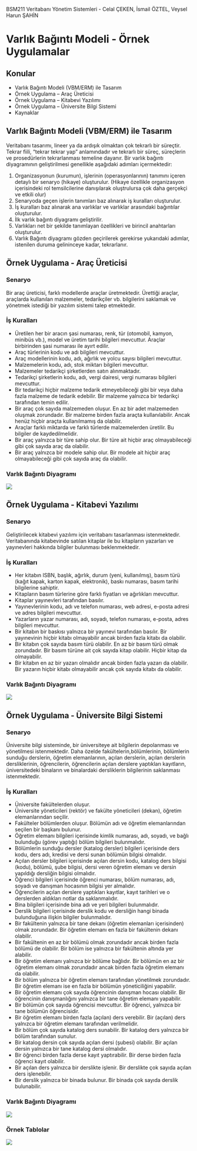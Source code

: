 
BSM211 Veritabanı Yönetim Sistemleri - Celal ÇEKEN, İsmail ÖZTEL, Veysel Harun ŞAHİN

# Varlık Bağıntı Modeli - Örnek Uygulamalar


## Konular

* Varlık Bağıntı Modeli (VBM/ERM) ile Tasarım
* Örnek Uygulama – Araç Üreticisi
* Örnek Uygulama – Kitabevi Yazılımı
* Örnek Uygulama – Üniversite Bilgi Sistemi
* Kaynaklar


## Varlık Bağıntı Modeli (VBM/ERM) ile Tasarım

Veritabanı tasarımı, lineer ya da ardışık olmaktan çok tekrarlı bir süreçtir. Tekrar fiili, “tekrar tekrar yap” anlamındadır ve tekrarlı bir süreç, süreçlerin ve prosedürlerin tekrarlanması temeline dayanır.  Bir varlık bağıntı diyagramının geliştirilmesi genellikle aşağıdaki adımları içermektedir:
1. Organizasyonun (kurumun), işlerinin (operasyonlarının) tanımını içeren detaylı bir senaryo (hikaye) oluşturulur. (Hikaye özellikle organizasyon içerisindeki rol temsilcilerine danışılarak oluştrulursa çok daha gerçekçi ve etkili olur)
2. Senaryoda geçen işlerin tanımları baz alınarak iş kuralları oluşturulur.
3. İş kuralları baz alınarak ana varlıklar ve varlıklar arasındaki bağıntılar oluşturulur.
4. İlk varlık bağıntı diyagramı geliştirilir.
5. Varlıkları net bir şekilde tanımlayan özellikleri ve birincil anahtarları oluşturulur.
6. Varlık Bağıntı diyagramı gözden geçirilerek gerekirse yukarıdaki adımlar, istenilen duruma gelininceye kadar, tekrarlanır.


## Örnek Uygulama - Araç Üreticisi

### Senaryo

Bir araç üreticisi, farklı modellerde araçlar üretmektedir. Ürettiği araçlar, araçlarda kullanılan malzemeler, tedarikçiler vb. bilgilerini saklamak ve yönetmek istediği bir yazılım sistemi talep etmektedir.

### İş Kuralları

* Üretilen her bir aracın şasi numarası, renk, tür (otomobil, kamyon, minibüs vb.), model ve üretim tarihi bilgileri mevcuttur. Araçlar birbirinden şasi numarası ile ayırt edilir.
* Araç türlerinin kodu ve adı bilgileri mevcuttur.
* Araç modellerinin kodu, adı, ağırlık ve yolcu sayısı bilgileri mevcuttur.
* Malzemelerin kodu, adı, stok miktarı bilgileri mevcuttur.
* Malzemeler tedarikçi şirketlerden satın alınmaktadır.
* Tedarikçi şirketlerin kodu, adı, vergi dairesi, vergi numarası bilgileri mevcuttur.
* Bir tedarikçi hiçbir malzeme tedarik etmeyebileceği gibi bir veya daha fazla malzeme de tedarik edebilir. Bir malzeme yalnızca bir tedarikçi tarafından temin edilir.
* Bir araç çok sayıda malzemeden oluşur. En az bir adet malzemeden oluşmak zorundadır. Bir malzeme birden fazla araçta kullanılabilir. Ancak henüz hiçbir araçta kullanılmamış da olabilir.
* Araçlar farklı miktarda ve farklı türlerde malzemelerden üretilir. Bu bilgiler de kaydedilmelidir.
* Bir araç yalnızca bir türe sahip olur. Bir türe ait hiçbir araç olmayabileceği gibi çok sayıda araç da olabilir.
* Bir araç yalnızca bir modele sahip olur. Bir modele ait hiçbir araç olmayabileceği gibi çok sayıda araç da olabilir.

### Varlık Bağıntı Diyagramı

![](Sekiller/03/AracUreticisi.png)



## Örnek Uygulama - Kitabevi Yazılımı

### Senaryo

Geliştirilecek kitabevi yazılımı için veritabanı tasarlanması istenmektedir. Veritabanında kitabevinde satılan kitaplar ile bu kitapların yazarları ve yayınevleri hakkında bilgiler bulunması beklenmektedir.

### İş Kuralları

* Her kitabın ISBN, başlık, ağırlık, durum (yeni, kullanılmış), basım türü (kağıt kapak, karton kapak, elektronik), baskı numarası, basım tarihi bilgilerine sahiptir.
* Kitapların basım türlerine göre farklı fiyatları ve ağırlıkları mevcuttur.
* Kitaplar yayınevleri tarafından basılır.
* Yayınevlerinin kodu, adı ve telefon numarası, web adresi, e-posta adresi ve adres bilgileri mevcuttur.
* Yazarların yazar numarası, adı, soyadı, telefon numarası, e-posta, adres bilgileri mevcuttur.
* Bir kitabın bir baskısı yalnızca bir yayınevi tarafından basılır. Bir yayınevinin hiçbir kitabı olmayabilir ancak birden fazla kitabı da olabilir.
* Bir kitabın çok sayıda basım türü olabilir. En az bir basım türü olmak zorundadır. Bir basım türüne ait çok sayıda kitap olabilir. Hiçbir kitap da olmayabilir.
* Bir kitabın en az bir yazarı olmalıdır ancak birden fazla yazarı da olabilir. Bir yazarın hiçbir kitabı olmayabilir ancak çok sayıda kitabı da olabilir.


### Varlık Bağıntı Diyagramı

![](Sekiller/03/Kitabevi.png)



## Örnek Uygulama - Üniversite Bilgi Sistemi


### Senaryo

Üniversite bilgi sisteminde, bir üniversiteye ait bilgilerin depolanması ve yönetilmesi istenmektedir. Daha özelde fakültelerin,bölümlerinin, bölümlerin sunduğu derslerin, öğretim elemanlarının, açılan derslerin, açılan derslerin dersliklerinin, öğrencilerin, öğrencilerin açılan derslere yaptıkları kayıtların, üniversitedeki binaların ve binalardaki dersliklerin bilgilerinin saklanması istenmektedir.


### İş Kuralları

* Üniversite fakültelerden oluşur.
* Üniversite yöneticileri (rektör) ve fakülte yöneticileri (dekan), öğretim elemanlarından seçilir.
* Fakülteler bölümlerden oluşur. Bölümün adı ve öğretim elemanlarından seçilen bir başkanı bulunur.
* Öğretim elemanı bilgileri içerisinde kimlik numarası, adı, soyadı, ve bağlı bulunduğu (görev yaptığı) bölüm bilgileri bulunmalıdır.
* Bölümlerin sunduğu dersler (katalog dersler) bilgileri içerisinde ders kodu, ders adı, kredisi ve dersi sunan bölümün bilgisi olmalıdır.
* Açılan dersler bilgileri içerisinde açılan dersin kodu, katalog ders bilgisi (kodu), bölümü, şube bilgisi, dersi veren öğretim elemanı ve dersin yapıldığı dersliğin bilgisi olmalıdır.
* Öğrenci bilgileri içerisinde öğrenci numarası, bölüm numarası, adı, soyadı ve danışman hocasının bilgisi yer almalıdır.
* Öğrencilerin açılan derslere yaptıkları kayıtlar, kayıt tarihleri ve o derslerden aldıkları notlar da saklanmalıdır.
* Bina bilgileri içerisinde bina adı ve yeri bilgileri bulunmalıdır.
* Derslik bilgileri içerisinde derslik kodu ve dersliğin hangi binada bulunduğuna ilişkin bilgiler bulunmalıdır.
* Bir fakültenin yalnızca bir tane dekanı (öğretim elemanları içerisinden) olmak zorundadır. Bir öğretim elemanı en fazla bir fakültenin dekanı olabilir.
* Bir fakültenin en az bir bölümü olmak zorundadır ancak birden fazla bölümü de olabilir. Bir bölüm ise yalnızca bir fakültenin altında yer alabilir.
* Bir öğretim elemanı yalnızca bir bölüme bağlıdır. Bir bölümün en az bir öğretim elemanı olmak zorundadır ancak birden fazla öğretim elemanı da olabilir.
* Bir bölüm yalnızca bir öğretim elemanı tarafından yönetilmek zorundadır. Bir öğretim elemanı ise en fazla bir bölümün yöneticiliğini yapabilir.
* Bir öğretim elemanı çok sayıda öğrencinin danışman hocası olabilir. Bir öğrencinin danışmanlığını yalnızca bir tane öğretim elemanı yapabilir.
* Bir bölümün çok sayıda öğrencisi mevcuttur. Bir öğrenci, yalnızca bir tane bölümün öğrencisidir.
* Bir öğretim elemanı birden fazla (açılan) ders verebilir. Bir (açılan) ders yalnızca bir öğretim elemanı tarafından verilmelidir.
* Bir bölüm çok sayıda katalog ders sunabilir. Bir katalog ders yalnızca bir bölüm tarafından sunulur.
* Bir katalog dersin çok sayıda açılan dersi (şubesi) olabilir. Bir açılan dersin yalnızca bir tane katalog dersi olmalıdır.
* Bir öğrenci birden fazla derse kayıt yaptırabilir. Bir derse birden fazla öğrenci kayıt olabilir.
* Bir açılan ders yalnızca bir derslikte işlenir. Bir derslikte çok sayıda açılan ders işlenebilir.
* Bir derslik yalnızca bir binada bulunur. Bir binada çok sayıda derslik bulunabilir.


### Varlık Bağıntı Diyagramı

![](Sekiller/03/UBSVBDiyagrami.png)


### Örnek Tablolar

![](Sekiller/03/UBSTablo.png)
